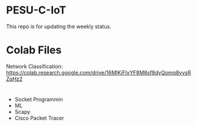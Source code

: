 # PESU-C-IoT
This repo is for updating the weekly status.

# Colab Files

Network Classification: https://colab.research.google.com/drive/16MIKiFIxYF8M8sf8dyQomq8vysRZqHz2

# 
- Socket Programmin 
- ML
- Scapy
- Cisco Packet Tracer
